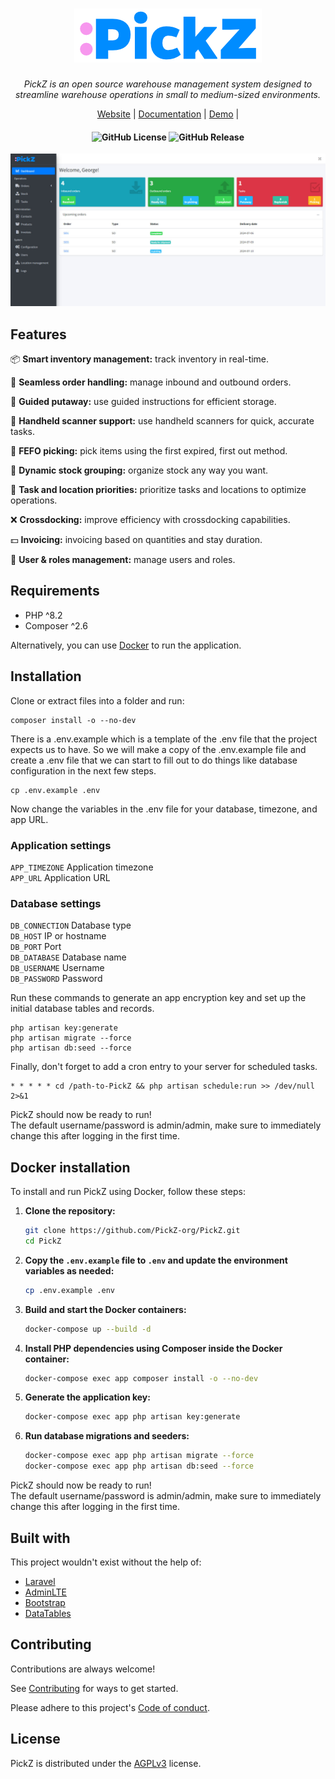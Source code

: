 <h1 align="center">
    <img src="./.github/assets/logo_small.png">
</h1>

<p align="center">
    <i>PickZ is an open source warehouse management system designed to streamline warehouse operations in small to medium-sized environments.</i>
</p>

<p align="center">
  <a href="https://www.pickz.org" target="_blank">Website</a> |
  <a href="https://docs.pickz.org" target="_blank">Documentation</a> |
  <a href="https://demo.pickz.org" target="_blank">Demo</a> |
</p>

<h4 align="center">
    <img alt="GitHub License" src="https://img.shields.io/github/license/PickZ-org/PickZ" />
    <img alt="GitHub Release" src="https://img.shields.io/github/v/release/PickZ-org/PickZ" />
</h4>

<p align="center">
<img src="./.github/assets/pickz_preview.jpg">
</p>

## Features

📦 **Smart inventory management:** track inventory in real-time.

📄 **Seamless order handling:** manage inbound and outbound orders.

🧭️ **Guided putaway:** use guided instructions for efficient storage.

📲 **Handheld scanner support:** use handheld scanners for quick, accurate tasks.

📅 **FEFO picking:** pick items using the first expired, first out method.

🧐 **Dynamic stock grouping:** organize stock any way you want.

🔖 **Task and location priorities:** prioritize tasks and locations to optimize operations.

❌ **Crossdocking:** improve efficiency with crossdocking capabilities.

💵 **Invoicing:** invoicing based on quantities and stay duration.

👥 **User & roles management:** manage users and roles.

## Requirements

* PHP ^8.2
* Composer ^2.6

Alternatively, you can use [Docker](https://www.docker.com/) to run the application.

## Installation

Clone or extract files into a folder and run:

```
composer install -o --no-dev
```

There is a .env.example which is a template of the .env file that the project expects us to have.
So we will make a copy of the .env.example file and create a .env file that we can start to fill out to do things like
database configuration in the next few steps.

```
cp .env.example .env
```

Now change the variables in the .env file for your database, timezone, and app URL.

### Application settings

`APP_TIMEZONE` Application timezone \
`APP_URL` Application URL

### Database settings

`DB_CONNECTION` Database type \
`DB_HOST` IP or hostname \
`DB_PORT` Port \
`DB_DATABASE` Database name \
`DB_USERNAME` Username \
`DB_PASSWORD` Password

Run these commands to generate an app encryption key and set up the initial database tables and records.

```
php artisan key:generate
php artisan migrate --force
php artisan db:seed --force
```

Finally, don't forget to add a cron entry to your server for scheduled tasks.

```
* * * * * cd /path-to-PickZ && php artisan schedule:run >> /dev/null 2>&1
```

PickZ should now be ready to run!\
The default username/password is admin/admin, make sure to immediately change this after logging in the first time.

## Docker installation

To install and run PickZ using Docker, follow these steps:

1. **Clone the repository:**

    ```sh
    git clone https://github.com/PickZ-org/PickZ.git
    cd PickZ
    ```

2. **Copy the `.env.example` file to `.env` and update the environment variables as needed:**

    ```sh
    cp .env.example .env
    ```

3. **Build and start the Docker containers:**

    ```sh
    docker-compose up --build -d
    ```

4. **Install PHP dependencies using Composer inside the Docker container:**

    ```sh
    docker-compose exec app composer install -o --no-dev
    ```

5. **Generate the application key:**

    ```sh
    docker-compose exec app php artisan key:generate
    ```

6. **Run database migrations and seeders:**

    ```sh
    docker-compose exec app php artisan migrate --force
    docker-compose exec app php artisan db:seed --force
    ```

PickZ should now be ready to run!\
The default username/password is admin/admin, make sure to immediately change this after logging in the first time.

## Built with

This project wouldn't exist without the help of:

* [Laravel](https://laravel.com/)
* [AdminLTE](https://adminlte.io/)
* [Bootstrap](https://getbootstrap.com/)
* [DataTables](https://datatables.net/)

## Contributing

Contributions are always welcome!

See [Contributing](CONTRIBUTING.md) for ways to get started.

Please adhere to this project's [Code of conduct](CODE_OF_CONDUCT.md).

## License

PickZ is distributed under the [AGPLv3](https://www.gnu.org/licenses/agpl-3.0.en.html) license.

